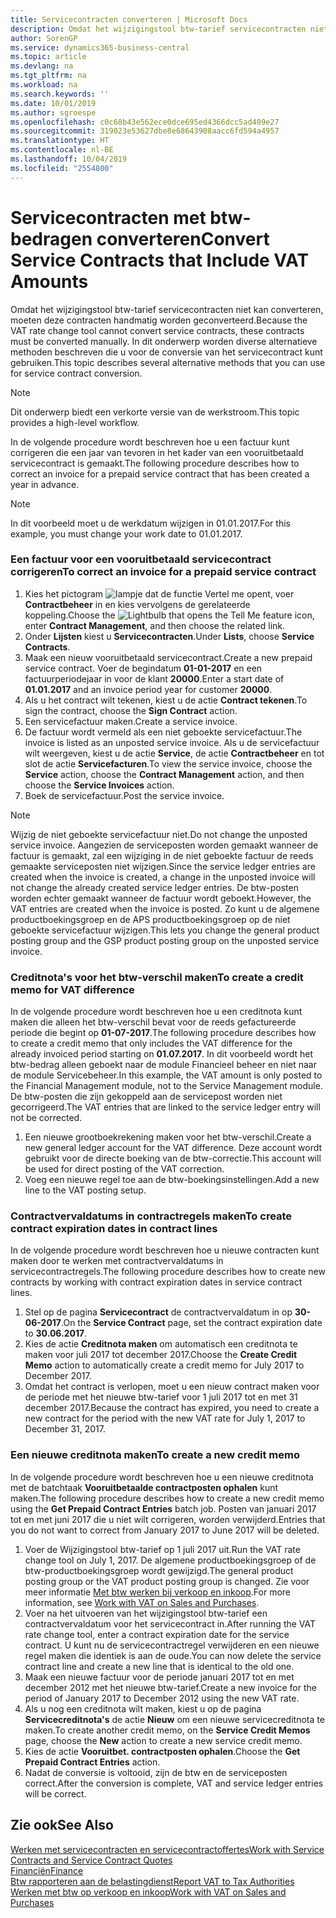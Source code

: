 ```yaml
---
title: Servicecontracten converteren | Microsoft Docs
description: Omdat het wijzigingstool btw-tarief servicecontracten niet kan converteren, moeten deze contracten handmatig worden geconverteerd. In dit onderwerp worden diverse alternatieve methoden beschreven die u voor de conversie van het servicecontract kunt gebruiken.
author: SorenGP
ms.service: dynamics365-business-central
ms.topic: article
ms.devlang: na
ms.tgt_pltfrm: na
ms.workload: na
ms.search.keywords: ''
ms.date: 10/01/2019
ms.author: sgroespe
ms.openlocfilehash: c0c68b43e562ece0dce695ed4366dcc5ad409e27
ms.sourcegitcommit: 319023e53627dbe8e68643908aacc6fd594a4957
ms.translationtype: HT
ms.contentlocale: nl-BE
ms.lasthandoff: 10/04/2019
ms.locfileid: "2554800"
---
```

# <a name="convert-service-contracts-that-include-vat-amounts"></a><span data-ttu-id="f4938-104">Servicecontracten met btw-bedragen converteren</span><span class="sxs-lookup"><span data-stu-id="f4938-104">Convert Service Contracts that Include VAT Amounts</span></span>
<span data-ttu-id="f4938-105">Omdat het wijzigingstool btw-tarief servicecontracten niet kan converteren, moeten deze contracten handmatig worden geconverteerd.</span><span class="sxs-lookup"><span data-stu-id="f4938-105">Because the VAT rate change tool cannot convert service contracts, these contracts must be converted manually.</span></span> <span data-ttu-id="f4938-106">In dit onderwerp worden diverse alternatieve methoden beschreven die u voor de conversie van het servicecontract kunt gebruiken.</span><span class="sxs-lookup"><span data-stu-id="f4938-106">This topic describes several alternative methods that you can use for service contract conversion.</span></span>  

> [!NOTE]  
>  <span data-ttu-id="f4938-107">Dit onderwerp biedt een verkorte versie van de werkstroom.</span><span class="sxs-lookup"><span data-stu-id="f4938-107">This topic provides a high-level workflow.</span></span>  

 <span data-ttu-id="f4938-108">In de volgende procedure wordt beschreven hoe u een factuur kunt corrigeren die een jaar van tevoren in het kader van een vooruitbetaald servicecontract is gemaakt.</span><span class="sxs-lookup"><span data-stu-id="f4938-108">The following procedure describes how to correct an invoice for a prepaid service contract that has been created a year in advance.</span></span>  

> [!NOTE]  
>  <span data-ttu-id="f4938-109">In dit voorbeeld moet u de werkdatum wijzigen in 01.01.2017.</span><span class="sxs-lookup"><span data-stu-id="f4938-109">For this example, you must change your work date to 01.01.2017.</span></span>  

### <a name="to-correct-an-invoice-for-a-prepaid-service-contract"></a><span data-ttu-id="f4938-110">Een factuur voor een vooruitbetaald servicecontract corrigeren</span><span class="sxs-lookup"><span data-stu-id="f4938-110">To correct an invoice for a prepaid service contract</span></span>  
1. <span data-ttu-id="f4938-111">Kies het pictogram ![lampje dat de functie Vertel me opent](media/ui-search/search_small.png "Vertel me wat u wilt doen"), voer **Contractbeheer** in en kies vervolgens de gerelateerde koppeling.</span><span class="sxs-lookup"><span data-stu-id="f4938-111">Choose the ![Lightbulb that opens the Tell Me feature](media/ui-search/search_small.png "Tell me what you want to do") icon, enter **Contract Management**, and then choose the related link.</span></span>  
2. <span data-ttu-id="f4938-112">Onder **Lijsten** kiest u **Servicecontracten**.</span><span class="sxs-lookup"><span data-stu-id="f4938-112">Under **Lists**, choose **Service Contracts**.</span></span>  
3. <span data-ttu-id="f4938-113">Maak een nieuw vooruitbetaald servicecontract.</span><span class="sxs-lookup"><span data-stu-id="f4938-113">Create a new prepaid service contract.</span></span> <span data-ttu-id="f4938-114">Voer de begindatum **01-01-2017** en een factuurperiodejaar in voor de klant **20000**.</span><span class="sxs-lookup"><span data-stu-id="f4938-114">Enter a start date of **01.01.2017** and an invoice period year for customer **20000**.</span></span>  
4. <span data-ttu-id="f4938-115">Als u het contract wilt tekenen, kiest u de actie **Contract tekenen**.</span><span class="sxs-lookup"><span data-stu-id="f4938-115">To sign the contract, choose the **Sign Contract** action.</span></span>  
5. <span data-ttu-id="f4938-116">Een servicefactuur maken.</span><span class="sxs-lookup"><span data-stu-id="f4938-116">Create a service invoice.</span></span>
6. <span data-ttu-id="f4938-117">De factuur wordt vermeld als een niet geboekte servicefactuur.</span><span class="sxs-lookup"><span data-stu-id="f4938-117">The invoice is listed as an unposted service invoice.</span></span> <span data-ttu-id="f4938-118">Als u de servicefactuur wilt weergeven, kiest u de actie **Service**, de actie **Contractbeheer** en tot slot de actie **Servicefacturen**.</span><span class="sxs-lookup"><span data-stu-id="f4938-118">To view the service invoice, choose the **Service** action, choose the **Contract Management** action, and then choose the **Service Invoices** action.</span></span>  
7. <span data-ttu-id="f4938-119">Boek de servicefactuur.</span><span class="sxs-lookup"><span data-stu-id="f4938-119">Post the service invoice.</span></span>  

> [!NOTE]  
>  <span data-ttu-id="f4938-120">Wijzig de niet geboekte servicefactuur niet.</span><span class="sxs-lookup"><span data-stu-id="f4938-120">Do not change the unposted service invoice.</span></span> <span data-ttu-id="f4938-121">Aangezien de serviceposten worden gemaakt wanneer de factuur is gemaakt, zal een wijziging in de niet geboekte factuur de reeds gemaakte serviceposten niet wijzigen.</span><span class="sxs-lookup"><span data-stu-id="f4938-121">Since the service ledger entries are created when the invoice is created, a change in the unposted invoice will not change the already created service ledger entries.</span></span> <span data-ttu-id="f4938-122">De btw-posten worden echter gemaakt wanneer de factuur wordt geboekt.</span><span class="sxs-lookup"><span data-stu-id="f4938-122">However, the VAT entries are created when the invoice is posted.</span></span> <span data-ttu-id="f4938-123">Zo kunt u de algemene productboekingsgroep en de APS productboekingsgroep op de niet geboekte servicefactuur wijzigen.</span><span class="sxs-lookup"><span data-stu-id="f4938-123">This lets you change the general product posting group and the GSP product posting group on the unposted service invoice.</span></span>  

### <a name="to-create-a-credit-memo-for-vat-difference"></a><span data-ttu-id="f4938-124">Creditnota's voor het btw-verschil maken</span><span class="sxs-lookup"><span data-stu-id="f4938-124">To create a credit memo for VAT difference</span></span>  
<span data-ttu-id="f4938-125">In de volgende procedure wordt beschreven hoe u een creditnota kunt maken die alleen het btw-verschil bevat voor de reeds gefactureerde periode die begint op **01-07-2017**.</span><span class="sxs-lookup"><span data-stu-id="f4938-125">The following procedure describes how to create a credit memo that only includes the VAT difference for the already invoiced period starting on **01.07.2017**.</span></span> <span data-ttu-id="f4938-126">In dit voorbeeld wordt het btw-bedrag alleen geboekt naar de module Financieel beheer en niet naar de module Servicebeheer.</span><span class="sxs-lookup"><span data-stu-id="f4938-126">In this example, the VAT amount is only posted to the Financial Management module, not to the Service Management module.</span></span> <span data-ttu-id="f4938-127">De btw-posten die zijn gekoppeld aan de servicepost worden niet gecorrigeerd.</span><span class="sxs-lookup"><span data-stu-id="f4938-127">The VAT entries that are linked to the service ledger entry will not be corrected.</span></span>  

1. <span data-ttu-id="f4938-128">Een nieuwe grootboekrekening maken voor het btw-verschil.</span><span class="sxs-lookup"><span data-stu-id="f4938-128">Create a new general ledger account for the VAT difference.</span></span> <span data-ttu-id="f4938-129">Deze account wordt gebruikt voor de directe boeking van de btw-correctie.</span><span class="sxs-lookup"><span data-stu-id="f4938-129">This account will be used for direct posting of the VAT correction.</span></span>  
2. <span data-ttu-id="f4938-130">Voeg een nieuwe regel toe aan de btw-boekingsinstellingen.</span><span class="sxs-lookup"><span data-stu-id="f4938-130">Add a new line to the VAT posting setup.</span></span>  

### <a name="to-create-contract-expiration-dates-in-contract-lines"></a><span data-ttu-id="f4938-131">Contractvervaldatums in contractregels maken</span><span class="sxs-lookup"><span data-stu-id="f4938-131">To create contract expiration dates in contract lines</span></span>  
<span data-ttu-id="f4938-132">In de volgende procedure wordt beschreven hoe u nieuwe contracten kunt maken door te werken met contractvervaldatums in servicecontractregels.</span><span class="sxs-lookup"><span data-stu-id="f4938-132">The following procedure describes how to create new contracts by working with contract expiration dates in service contract lines.</span></span>  

1. <span data-ttu-id="f4938-133">Stel op de pagina **Servicecontract** de contractvervaldatum in op **30-06-2017**.</span><span class="sxs-lookup"><span data-stu-id="f4938-133">On the **Service Contract** page, set the contract expiration date to **30.06.2017**.</span></span>  
2. <span data-ttu-id="f4938-134">Kies de actie **Creditnota maken** om automatisch een creditnota te maken voor juli 2017 tot december 2017.</span><span class="sxs-lookup"><span data-stu-id="f4938-134">Choose the **Create Credit Memo** action to automatically create a credit memo for July 2017 to December 2017.</span></span>  
3. <span data-ttu-id="f4938-135">Omdat het contract is verlopen, moet u een nieuw contract maken voor de periode met het nieuwe btw-tarief voor 1 juli 2017 tot en met 31 december 2017.</span><span class="sxs-lookup"><span data-stu-id="f4938-135">Because the contract has expired, you need to create a new contract for the period with the new VAT rate for July 1, 2017 to December 31, 2017.</span></span>  

### <a name="to-create-a-new-credit-memo"></a><span data-ttu-id="f4938-136">Een nieuwe creditnota maken</span><span class="sxs-lookup"><span data-stu-id="f4938-136">To create a new credit memo</span></span>  
<span data-ttu-id="f4938-137">In de volgende procedure wordt beschreven hoe u een nieuwe creditnota met de batchtaak **Vooruitbetaalde contractposten ophalen** kunt maken.</span><span class="sxs-lookup"><span data-stu-id="f4938-137">The following procedure describes how to create a new credit memo using the **Get Prepaid Contract Entries** batch job.</span></span> <span data-ttu-id="f4938-138">Posten van januari 2017 tot en met juni 2017 die u niet wilt corrigeren, worden verwijderd.</span><span class="sxs-lookup"><span data-stu-id="f4938-138">Entries that you do not want to correct from January 2017 to June 2017 will be deleted.</span></span>  

1. <span data-ttu-id="f4938-139">Voer de Wijzigingstool btw-tarief op 1 juli 2017 uit.</span><span class="sxs-lookup"><span data-stu-id="f4938-139">Run the VAT rate change tool on July 1, 2017.</span></span> <span data-ttu-id="f4938-140">De algemene productboekingsgroep of de btw-productboekingsgroep wordt gewijzigd.</span><span class="sxs-lookup"><span data-stu-id="f4938-140">The general product posting group or the VAT product posting group is changed.</span></span> <span data-ttu-id="f4938-141">Zie voor meer informatie [Met btw werken bij verkoop en inkoop](finance-work-with-vat.md).</span><span class="sxs-lookup"><span data-stu-id="f4938-141">For more information, see [Work with VAT on Sales and Purchases](finance-work-with-vat.md).</span></span>  
2. <span data-ttu-id="f4938-142">Voer na het uitvoeren van het wijzigingstool btw-tarief een contractvervaldatum voor het servicecontract in.</span><span class="sxs-lookup"><span data-stu-id="f4938-142">After running the VAT rate change tool, enter a contract expiration date for the service contract.</span></span> <span data-ttu-id="f4938-143">U kunt nu de servicecontractregel verwijderen en een nieuwe regel maken die identiek is aan de oude.</span><span class="sxs-lookup"><span data-stu-id="f4938-143">You can now delete the service contract line and create a new line that is identical to the old one.</span></span>  
3. <span data-ttu-id="f4938-144">Maak een nieuwe factuur voor de periode januari 2017 tot en met december 2012 met het nieuwe btw-tarief.</span><span class="sxs-lookup"><span data-stu-id="f4938-144">Create a new invoice for the period of January 2017 to December 2012 using the new VAT rate.</span></span>  
4. <span data-ttu-id="f4938-145">Als u nog een creditnota wilt maken, kiest u op de pagina **Servicecreditnota's** de actie **Nieuw** om een nieuwe servicecreditnota te maken.</span><span class="sxs-lookup"><span data-stu-id="f4938-145">To create another credit memo, on the **Service Credit Memos** page, choose the **New** action to create a new service credit memo.</span></span>  
5. <span data-ttu-id="f4938-146">Kies de actie **Vooruitbet. contractposten ophalen**.</span><span class="sxs-lookup"><span data-stu-id="f4938-146">Choose the **Get Prepaid Contract Entries** action.</span></span>  
6. <span data-ttu-id="f4938-147">Nadat de conversie is voltooid, zijn de btw en de serviceposten correct.</span><span class="sxs-lookup"><span data-stu-id="f4938-147">After the conversion is complete, VAT and service ledger entries will be correct.</span></span>  

## <a name="see-also"></a><span data-ttu-id="f4938-148">Zie ook</span><span class="sxs-lookup"><span data-stu-id="f4938-148">See Also</span></span>  
[<span data-ttu-id="f4938-149">Werken met servicecontracten en servicecontractoffertes</span><span class="sxs-lookup"><span data-stu-id="f4938-149">Work with Service Contracts and Service Contract Quotes</span></span>](service-how-to-create-service-contracts-and-service-contract-quotes.md)  
[<span data-ttu-id="f4938-150">Financiën</span><span class="sxs-lookup"><span data-stu-id="f4938-150">Finance</span></span>](finance.md)  
[<span data-ttu-id="f4938-151">Btw rapporteren aan de belastingdienst</span><span class="sxs-lookup"><span data-stu-id="f4938-151">Report VAT to Tax Authorities</span></span>](finance-how-report-vat.md)  
[<span data-ttu-id="f4938-152">Werken met btw op verkoop en inkoop</span><span class="sxs-lookup"><span data-stu-id="f4938-152">Work with VAT on Sales and Purchases</span></span>](finance-work-with-vat.md)  
